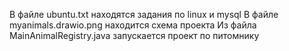 В файле ubuntu.txt находятся задания по linux и mysql
В файле myanimals.drawio.png находится схема проекта
Из файла  MainAnimalRegistry.java запускается проект по питомнику